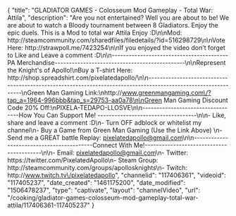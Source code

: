 {
    "title": "GLADIATOR GAMES - Colosseum Mod Gameplay - Total War: Attila",
    "description": "Are you not entertained? Well you are about to be!  We are about to watch a Bloody tournament between 8 Gladiators.  Enjoy the epic duels.  This is a Mod to total war Attila Enjoy :D\n\nMod: http:\/\/steamcommunity.com\/sharedfiles\/filedetails\/?id=516298729\n\nVote Here: http:\/\/strawpoll.me\/7423254\n\nIf you enjoyed the video don't forget to Like and Leave a comment :D\n\n-----------------------------------------PA Merchandise----------------------------------------------\n\nRepresent the Knight's of Apollo!\nBuy a T-shirt Here: http:\/\/shop.spreadshirt.com\/pixelatedapollo\/\n\n---------------------------------------------------------------------------------------------------------------\nGreen Man Gaming Link:\nhttp:\/\/www.greenmangaming.com\/?tap_a=1964-996bbb&tap_s=29753-aa0a78\n\nGreen Man Gaming Discount Code 20% Off:\nPIXELA-TEDAPO-LLOSVE\n\n----------------------------------How You Can Support Me! -----------------------------------\n\n- Like, share and leave a comment :D\n- Turn OFF adblock or whitelist my channel\n- Buy a Game from Green Man Gaming (Use the Link Above) \n- Send me a GREAT battle Replay: pixelatedapollo@gmail.com\n\n------------------------------------------Connect With Me!-----------------------------------------\n\n- Email: pixelatedapollo@gmail.com\n- Twitter: https:\/\/twitter.com\/PixelatedApollo\n- Steam Group:  http:\/\/steamcommunity.com\/groups\/apollosknights\n- Twitch: http:\/\/www.twitch.tv\/pixelatedapollo",
    "channelid": "117406361",
    "videoid": "117405237",
    "date_created": "1461175200",
    "date_modified": "1506478237",
    "type": "captivate",
    "layout": "channelVideo",
    "url": "\/cooking\/gladiator-games-colosseum-mod-gameplay-total-war-attila\/117406361-117405237"
}